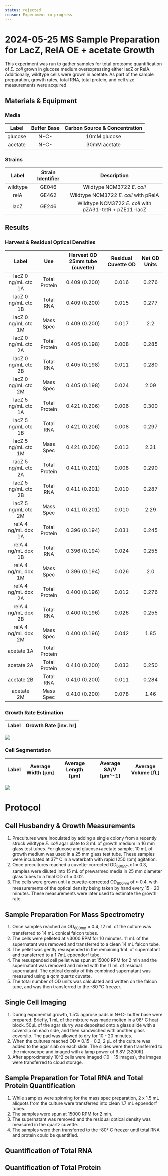 ```yaml
---
status: rejected
reason: Experiment in progress
---
```


# 2024-05-25 MS Sample Preparation for LacZ, RelA OE + acetate Growth
This experiment was run to gather samples for total proteome quantification of 
*E. coli* grown in glucose medium overexpressing either lacZ or RelA. Additionally, wildtype cells were grown in acetate. As part of the sample preparation,
growth rates, total RNA, total protein, and cell size measurements were acquired.


## Materials & Equipment
### Media

| **Label** | **Buffer Base** | **Carbon Source & Concentration** |
|:--:|:--:|:--:|
| glucose | N-C- | 10mM glucose|
| acetate | N-C- | 30mM acetate | 

### Strains
|**Label**|**Strain Identifier**|**Description**|
|:--:|:--:|:--:|
|wildtype | GE046 | Wildtype NCM3722 *E. coli*|
|relA | GE462 | Wildtype NCM3722 *E. coli* with pRelA|
|lacZ | GE246 | Wildtype NCM3722 *E. coli* with pZA31-tetR + pZE11-lacZ|

## Results

### Harvest & Residual Optical Densities
|**Label**| **Use**| **Harvest OD 25mm tube (cuvette)**| **Residual Cuvette OD**| **Net OD Units**|
|:--:|:--:|:--:|:--:|:--:|
| lacZ 0 ng/mL ctc 1A | Total Protein | 0.409 (0.200) | 0.016 | 0.276 |
| lacZ 0 ng/mL ctc 1B | Total RNA | 0.409 (0.200) | 0.015 | 0.277 |
| lacZ 0 ng/mL ctc 1M | Mass Spec | 0.409 (0.200) | 0.017 | 2.2 |
| lacZ 0 ng/mL ctc 2A | Total Protein | 0.405 (0.198)| 0.008 | 0.285 | 
| lacZ 0 ng/mL ctc 2B | Total RNA | 0.405 (0.198)| 0.011 | 0.280 | 
| lacZ 0 ng/mL ctc 2M | Mass Spec | 0.405 (0.198)| 0.024 | 2.09| 
| lacZ 5 ng/mL ctc 1A | Total Protein | 0.421 (0.206) | 0.006 |0.300|  
| lacZ 5 ng/mL ctc 1B | Total RNA | 0.421 (0.206) | 0.008 |0.297|  
| lacZ 5 ng/mL ctc 1M | Mass Spec | 0.421 (0.206) | 0.013 |2.31|  
| lacZ 5 ng/mL ctc 2A | Total Protein | 0.411 (0.201) | 0.008 | 0.290 | 
| lacZ 5 ng/mL ctc 2B | Total RNA | 0.411 (0.201) | 0.010 | 0.287 | 
| lacZ 5 ng/mL ctc 2M | Mass Spec | 0.411 (0.201) | 0.010 | 2.29 | 
| relA 4 ng/mL dox 1A | Total Protein | 0.396 (0.194) | 0.031 | 0.245 |
| relA 4 ng/mL dox 1B | Total RNA | 0.396 (0.194) | 0.024 | 0.255|
| relA 4 ng/mL dox 1M | Mass Spec | 0.396 (0.194) | 0.026 | 2.0 |
| relA 4 ng/mL dox 2A | Total Protein | 0.400 (0.196) | 0.012 | 0.276 |
| relA 4 ng/mL dox 2B | Total RNA | 0.400 (0.196) | 0.026 | 0.255 |
| relA 4 ng/mL dox 2M | Mass Spec | 0.400 (0.196) | 0.042 | 1.85|
| acetate 1A | Total Protein | | | |
| acetate 2A | Total Protein | 0.410 (0.200) | 0.033 | 0.250 | 
| acetate 2B | Total RNA | 0.410 (0.200) | 0.011 | 0.284 | 
| acetate 2M | Mass Spec | 0.410 (0.200) | 0.078 | 1.46 | 





### Growth Rate Estimation
|**Label** | **Growth Rate [inv. hr]** |
|:--:|:--:|


![](viz/2024-05-24_r1_growth_curves.png)

### Cell Segmentation
|**Label**| **Average Width [µm]** | **Average Length [µm]** | **Average SA/V [µm^-1]** | **Average Volume [fL]**|
|:--:|:--:|:--:|:--:|:--:|


![](./viz/2024-05-24_r1_size_cdfs.png)

# Protocol
## Cell Husbandry & Growth Measurements
1. Precultures were inoculated by adding a single colony from a recently struck 
wildtype *E. coli* agar plate to 3 mL of growth medium in 16 mm glass test tubes.
For glucose and glucose+acetate sample, 10 mL of growth medium was used in a 25 mm 
glass test tube. These samples were incubated at 37° C in a waterbath with rapid (250 rpm) agitation.
2. Once precultures reached a cuvette-corrected OD$_{600nm}$ of ≈ 0.3, samples 
were diluted into 15 mL of prewarmed media in 25 mm diameter glass tubes to a final
OD of ≈ 0.02.
3. The cells were grown until a cuvette-corrected OD$_{600nm}$ of ≈ 0.4, with 
measurements of the optical density being taken by hand every 15 - 20 minutes. These 
measurements were later used to estimate the growth rate. 

## Sample Preparation For Mass Spectrometry
1. Once samples reached an OD$_{600nm}$ ≈ 0.4, 12 mL of the culture was transferred 
to 14 mL conical falcon tubes. 
2. The cells were pelleted at ≈3000 RPM for 10 minutes. 11 mL of the supernatant 
was removed and transferred to a clean 14 mL falcon tube. 
3. The pellet was gently resuspended in the remaining 1mL of supernatant and transferred
to a 1.7mL eppendorf tube.
4. The resuspended cell pellet was spun at 15000 RPM for 2 min and the supernatant 
was removed and mixed with the 11 mL of residual supernatant.  The optical density 
of this combined supernatant was measured using a qcm quartz cuvette.
5. The total number of OD units was calculated and written on the falcon tube, 
and was then transferred to the -80 °C freezer. 

## Single Cell Imaging 
1. During exponential growth, 1.5% agarose pads in N+C- buffer base were prepared. 
Briefly, 1 mL of the mixture was made molten in a 98° C heat block. 50µL of the
agar slurry was deposited onto a glass slide with a coverslip on each side, and 
then sandwiched with another glass coverslip. The pad was allowed to dry for 10 - 
20 minutes.
2. When the cultures reached OD ≈ 0.15 - 0.2, 2 µL of the culture was added 
to  the agar slab on each slide. The slides were then transferred to the 
microscope and imaged with a lamp power of 9.8V (3200K).
3. After approximately 10^2 cells were imaged (10 - 15 images), the images were 
transferred to cloud storage.

## Sample Preparation for Total RNA and Total Protein Quantification 
1. While samples were spinning for the mass spec preparation, 2 x 1.5 mL aliquots 
from the culture were transferred into clean 1.7 mL eppendorf tubes.  
2. The samples were spun at 15000 RPM for 2 min. 
3. The supernatant was removed and the residual optical density was measured 
in the quartz cuvette. 
4. The samples were then transferred to the -80° C freezer until total RNA 
and protein could be quantified. 

## Quantification of Total RNA


## Quantification of Total Protein